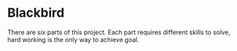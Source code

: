 # Blackbird
There are six parts of this project. Each part requires different skills to solve, hard working is the only way to achieve goal.
